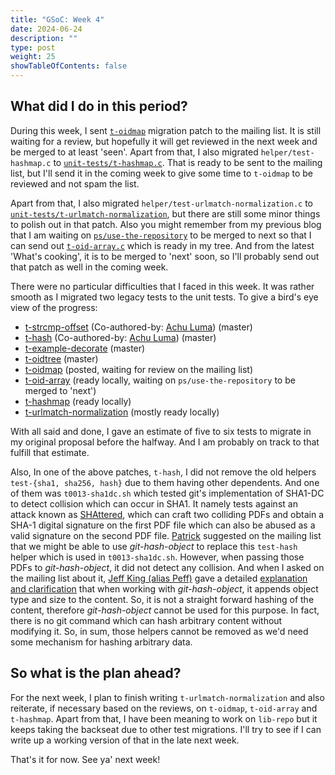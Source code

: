 ```yaml
---
title: "GSoC: Week 4"
date: 2024-06-24
description: ""
type: post
weight: 25
showTableOfContents: false
---
```


## What did I do in this period?

During this week, I sent [`t-oidmap`](https://lore.kernel.org/git/ZnP6G6SSBynlBNUj@google.com/T/#t) migration patch to the mailing list. It is still waiting for a review, but hopefully it will
get reviewed in the next week and be merged to at least 'seen'. Apart from that, I also migrated `helper/test-hashmap.c` to [`unit-tests/t-hashmap.c`](https://github.com/spectre10/git/commit/b2e318ed02e3ca1a4b6472e68d966a5ab1b775c5).
That is ready to be sent to the mailing list, but I'll send it in the coming week to give some time to `t-oidmap` to be reviewed and not spam the list.

Apart from that, I also migrated `helper/test-urlmatch-normalization.c` to [`unit-tests/t-urlmatch-normalization`](https://github.com/spectre10/git/commits/t-urlmatch-normalization-3/), but there are still some minor
things to polish out in that patch. Also you might remember from my previous blog that I am waiting on [`ps/use-the-repository`](https://lore.kernel.org/git/cover.1718347699.git.ps@pks.im/) to be merged to next
so that I can send out [`t-oid-array.c`](https://github.com/spectre10/git/commit/6f71829e7be6b297cf978ed7c3ab1a18d0747c41) which is ready in my tree. And from the latest 'What's cooking', it is to be merged to 'next' soon, so I'll
probably send out that patch as well in the coming week.

There were no particular difficulties that I faced in this week. It was rather smooth as I migrated two legacy tests to the unit tests. To give a bird's
eye view of the progress:

 - [t-strcmp-offset](https://lore.kernel.org/git/20240519204530.12258-3-shyamthakkar001@gmail.com/) (Co-authored-by: [Achu Luma](https://github.com/achluma)) (master)
 - [t-hash](https://lore.kernel.org/git/20240529080030.64410-1-shyamthakkar001@gmail.com/) (Co-authored-by: [Achu Luma](https://github.com/achluma)) (master)
 - [t-example-decorate](https://lore.kernel.org/git/20240528125837.31090-1-shyamthakkar001@gmail.com/) (master)
 - [t-oidtree](https://lore.kernel.org/git/20240608165731.29467-1-shyamthakkar001@gmail.com/) (master)
 - [t-oidmap](https://lore.kernel.org/git/ZnP6G6SSBynlBNUj@google.com/T/#mcfac487a68d2847638308aa4eb4d281444f06f31) (posted, waiting for review on the mailing list)
 - [t-oid-array](https://github.com/spectre10/git/commit/6f71829e7be6b297cf978ed7c3ab1a18d0747c41) (ready locally, waiting on `ps/use-the-repository` to be merged to 'next')
 - [t-hashmap](https://github.com/spectre10/git/commit/b2e318ed02e3ca1a4b6472e68d966a5ab1b775c5) (ready locally)
 - [t-urlmatch-normalization](https://github.com/spectre10/git/commits/t-urlmatch-normalization-3/) (mostly ready locally)

With all said and done, I gave an estimate of five to six tests to migrate in my original proposal before the halfway. And I am probably on track to that fulfill that estimate.

Also, In one of the above patches, `t-hash`, I did not remove the old helpers `test-{sha1, sha256, hash}` due to them having other dependents. And one of them was `t0013-sha1dc.sh` which tested
git's implementation of SHA1-DC to detect collision which can occur in SHA1. It namely tests against an attack known as [SHAttered](https://shattered.io/), which can craft two colliding PDFs
and obtain a SHA-1 digital signature on the first PDF file which can also be abused as a valid signature on the second PDF file. [Patrick](https://gitlab.com/pks-gitlab) suggested on the mailing list that
we might be able to use _git-hash-object_ to replace this `test-hash` helper which is used in `t0013-sha1dc.sh`. However, when passing those PDFs to _git-hash-object_, it did
not detect any collision. And when I asked on the mailing list about it, [Jeff King (alias Peff)](https://github.com/peff) gave a detailed [explanation and clarification](https://lore.kernel.org/git/20240616045259.GA17750@coredump.intra.peff.net/) that when working with _git-hash-object_,
it appends object type and size to the content. So, it is not a straight forward hashing of the content, therefore _git-hash-object_ cannot be used for this purpose. In fact, there is no
git command which can hash arbitrary content without modifying it. So, in sum, those helpers cannot be removed as we'd need some mechanism for hashing arbitrary data.

## So what is the plan ahead?

For the next week, I plan to finish writing `t-urlmatch-normalization` and also reiterate, if necessary based on the reviews, on `t-oidmap`, `t-oid-array` and `t-hashmap`.
Apart from that, I have been meaning to work on `lib-repo` but it keeps taking the backseat due to other test migrations. I'll try to see if I can write up a working version of that
in the late next week.

That's it for now. See ya' next week!
